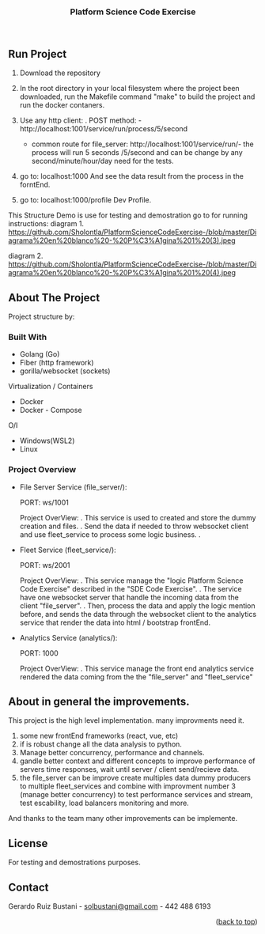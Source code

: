 <div id="top"></div>

<!-- Structure Demo  -->
<div align="center">
  <a href="https://github.com/Sholontla/Platform-Science-Code-Exercise-">
  </a>
<h3 align="center">Platform Science Code Exercise</h3>
  <p align="center">
<br />
  </p>
</div>

<!-- RUN THE PROJECT -->

## Run Project

1.  Download the repository

2.  In the root directory in your local filesystem where the project been downloaded, run the Makefile command "make" to build the project and run the docker contaners.

3.  Use any http client:
    . POST method: - http://localhost:1001/service/run/process/5/second

    - common route for file_server: http://localhost:1001/service/run/- the process will run 5 seconds /5/second and can be change by any second/minute/hour/day need for the tests.

4.  go to:
    localhost:1000
    And see the data result from the process in the forntEnd.

5.  go to:
    localhost:1000/profile
    Dev Profile.

This Structure Demo is use for testing and demostration go to for running instructions:
diagram 1. https://github.com/Sholontla/PlatformScienceCodeExercise-/blob/master/Diagrama%20en%20blanco%20-%20P%C3%A1gina%201%20(3).jpeg

diagram 2. https://github.com/Sholontla/PlatformScienceCodeExercise-/blob/master/Diagrama%20en%20blanco%20-%20P%C3%A1gina%201%20(4).jpeg

<!-- ABOUT THE PROJECT -->

## About The Project

Project structure by:

### Built With

- Golang (Go)
- Fiber (http framework)
- gorilla/websocket (sockets)

Virtualization / Containers

- Docker
- Docker - Compose

O/I

- Windows(WSL2)
- Linux

### Project Overview

- File Server Service (file_server/):

  PORT: ws/1001

  Project OverView:
  . This service is used to created and store the dummy creation and files.
  . Send the data if needed to throw websocket client and use fleet_service to process some logic business.
  .

- Fleet Service (fleet_service/):

  PORT: ws/2001

  Project OverView:
  . This service manage the "logic Platform Science Code Exercise" described in the "SDE Code Exercise".
  . The service have one websocket server that handle the incoming data from the client "file_server".
  . Then, process the data and apply the logic mention before, and sends the data through the websocket client to the analytics service that render the data into html / bootstrap frontEnd.

- Analytics Service (analytics/):

  PORT: 1000

  Project OverView:
  . This service manage the front end analytics service rendered the data coming from the the "file_server" and "fleet_service"

## About in general the improvements.

This project is the high level implementation.
many improvments need it.

1. some new frontEnd frameworks (react, vue, etc)
2. if is robust change all the data analysis to python.
3. Manage better concurrency, performance and channels.
4. gandle better context and different concepts to improve performance of servers time responses, wait until server / client send/recieve data.
5. the file_server can be improve create multiples data dummy producers to multiple fleet_services and combine with improvment number 3 (manage better concurrency) to test performance services and stream, test escability, load balancers monitoring and more.

And thanks to the team many other improvements can be implemente.

## License

For testing and demostrations purposes.

<!-- CONTACT -->

## Contact

Gerardo Ruiz Bustani - solbustani@gmail.com - 442 488 6193

<p align="right">(<a href="#top">back to top</a>)</p>
